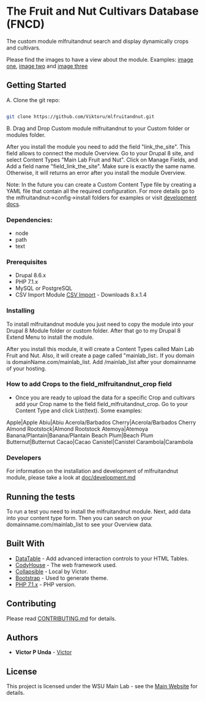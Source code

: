 # The Fruit and Nut Cultivars Database (FNCD)

The custom module mlfruitandnut search and display dynamically crops and cultivars.

Please find the images to have a view about the module.
Examples: [image one](/ScreenShot1.png), [image two](/ScreenShot2.png) and [image three](/ScreenShot3.png)

## Getting Started

A. Clone the git repo:  
```bash

git clone https://github.com/Viktoru/mlfruitandnut.git

```
B. Drag and Drop Custom module mlfruitandnut to your Custom folder or modules folder.


After you install the module you need to add the field "link_the_site". This field allows to connect the module
Overview. Go to your Drupal 8 site, and select Content Types "Main Lab Fruit and Nut". Click on Manage Fields, and Add a field name "field_link_the_site".
Make sure is exactly the same name. Otherwise, it will returns an error after you install the module Overview.


Note: In the future you can create a Custom Content Type file by creating a YAML file that contain all the required configuration.
For more details go to the mlfruitandnut->config->install folders for examples or visit [development docs](https://github.com/Viktoru/mlfruitandnut/blob/master/mlfruitandnut/docs/development.md).


### Dependencies:

- node
- path
- text

### Prerequisites

- Drupal 8.6.x
- PHP 7.1.x
- MySQL or  PostgreSQL
- CSV Import Module [CSV Import](https://www.drupal.org/project/csv_importer) - Downloads 8.x.1.4

### Installing

To install mlfruitandnut module you just need to copy the module into your Drupal 8 Module folder or custom folder. 
After that go to my Drupal 8 Extend Menu to install the module.

After you install this module, it will create a Content Types called Main Lab Fruit and Nut.
Also, it will create a page called "mainlab_list:. If you domain is domainName.com/mainlab_list. Add /mainlab_list after your domainname of your hosting.

### How to add Crops to the field_mlfruitandnut_crop field

* Once you are ready to upload the data for a specific Crop and cultivars add your Crop name to the field 
field_mlfruitandnut_crop. Go to your Content Type and click List(text). Some examples:

Apple|Apple
Abiu|Abiu
Acerola/Barbados Cherry|Acerola/Barbados Cherry
Almond Rootstock|Almond Rootstock
Atemoya|Atemoya
Banana/Plantain|Banana/Plantain
Beach Plum|Beach Plum
Butternut|Butternut
Cacao|Cacao
Canistel|Canistel
Carambola|Carambola



### Developers

For information on the installation and development of mlfruitandnut module, please take a look at [doc/development.md](https://github.com/Viktoru/mlfruitandnut/blob/master/mlfruitandnut/docs/development.md)

## Running the tests

To run a test you need to install the mlfruitandnut module. Next, add data into your content type form. Then you can search on your domainname.com/mainlab_list to see your Overview data.

## Built With

* [DataTable](https://datatables.net/) - Add advanced interaction controls to your HTML Tables.
* [CodyHouse](https://codyhouse.co/) - The web framework used.
* [Collapsible](https://github.com/Viktoru/Overview/tree/master/mainlab_list/assets/css) - Local by Victor.
* [Bootstrap](https://getbootstrap.com/docs/3.4/) - Used to generate theme.
* [PHP 7.1.x](http://php.net/) - PHP version.

## Contributing

Please read [CONTRIBUTING.md](https://github.com/Viktoru/) for details.

## Authors

* **Victor P Unda** - [Victor](https://github.com/Viktoru/)

## License

This project is licensed under the WSU Main Lab - see the [Main Website](http://www.bioinfo.wsu.edu) for details.
